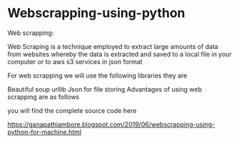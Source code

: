 # Webscrapping-using-python
Web scrapping: 
               
Web Scraping  is a technique employed to extract large amounts of data from websites whereby the data is extracted and saved to a local file in your computer or to aws s3 services in json format


For web scrapping we will use the following libraries they are 

Beautiful soup
urllib
Json for file storing
Advantages of using web scrapping are as follows

you will find the complete source code here

https://ganapathiambore.blogspot.com/2019/06/webscrapping-using-python-for-machine.html
